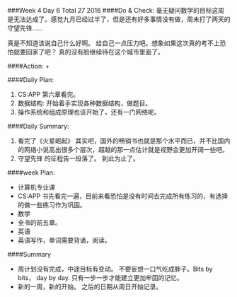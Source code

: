 ###Week 4 Day 6 Total 27 2016
####Do & Check:
毫无疑问数学的目标这周是无法达成了。感觉九月已经过半了，但是还有好多事情没有做，周末打了两天的守望先锋……

真是不知道该说自己什么好啊。 给自己一点压力吧。想象如果这次真的考不上恐怕就要回家了吧？ 真的没有脸继续待在这个城市里面了。

####Action: 
+ 

####Daily Plan:
1. CS:APP 第六章看完。
2. 数据结构: 开始着手实现各种数据结构，做题目。
3. 操作系统和组成原理也该开始了，还有一门网络呢。

####Daily Summary:
1. 看完了《火星崛起》 其实吧，国外的畅销书也就是那个水平而已，并不比国内的网络小说高出很多个层次，超越的那一点估计就是视野会更加开阔一些吧。
2. 守望先锋 的征程告一段落了。 到此为止了。

####week Plan:
+ 计算机专业课
 + CS:APP 书先看完一遍，目前来看恐怕是没有时间去完成所有练习的，有选择的做一些练习作为巩固。
+ 数学
 + 全书的前五章。
+ 英语 
 + 英语写作，单词需要背诵，阅读。

####Summary
+ 周计划没有完成，中途目标有变动。  不要妄想一口气吃成胖子。Bits by bits， day by day. 只有一步一步才能建立更加牢固的记忆。
+ 新的一周，新的开始。 之后的日期从周日开始记录。